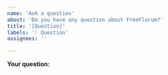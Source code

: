 ```yaml
---
name: 'Ask a question'
about: 'Do you have any question about FreeFlarum?'
title: '[Question]'
labels: '❔ Question'
assignees: ''

---
```


<!-- Text in these blocks, or in [//]: # <text> will NOT be
visible in the issue. They are just comments to guide you through
the issue creation process. Please, do not type anything in them.
You can also remove them, if you want. -->

__Your question:__

[//]: # "Replace this entire line with your question, or start writing below or above it, preferably below."

<!--
You can ask us anything you want to know about FreeFlarum. 
However, remember to always stay polite, respectful, and patient.
 
Questions about the Flarum software should be directed to 
https://discuss.flarum.org instead. Thank you!
-->
